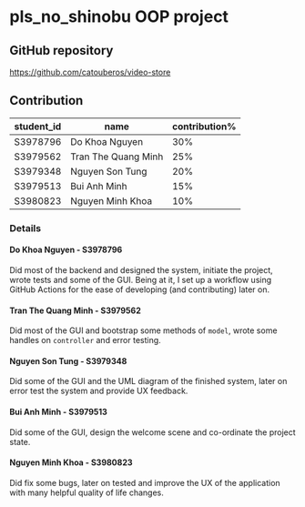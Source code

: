# pls_no_shinobu OOP project
## GitHub repository
https://github.com/catouberos/video-store

## Contribution
| student_id | name                | contribution% |
|------------|---------------------|---------------|
| S3978796   | Do Khoa Nguyen      | 30%           |
| S3979562   | Tran The Quang Minh | 25%           |
| S3979348   | Nguyen Son Tung     | 20%           |
| S3979513   | Bui Anh Minh        | 15%           |
| S3980823   | Nguyen Minh Khoa    | 10%            |

### Details
#### Do Khoa Nguyen - S3978796
Did most of the backend and designed the system, initiate the project, wrote tests and some of the GUI. Being at it, I
set up a workflow using GitHub Actions for the ease of developing (and contributing) later on.

#### Tran The Quang Minh - S3979562
Did most of the GUI and bootstrap some methods of `model`, wrote some handles on `controller` and error testing.

#### Nguyen Son Tung - S3979348
Did some of the GUI and the UML diagram of the finished system, later on error test the system and provide UX feedback.

#### Bui Anh Minh - S3979513
Did some of the GUI, design the welcome scene and co-ordinate the project state.

#### Nguyen Minh Khoa - S3980823
Did fix some bugs, later on tested and improve the UX of the application with many helpful quality of life changes.
